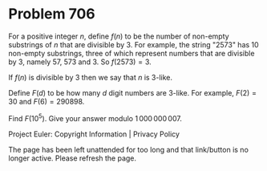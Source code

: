 #   Problem 706

   For a positive integer $n$, define $f(n)$ to be the number of non-empty
   substrings of $n$ that are divisible by 3. For example, the string "2573"
   has 10 non-empty substrings, three of which represent numbers that are
   divisible by 3, namely 57, 573 and 3. So $f(2573) = 3$.

   If $f(n)$ is divisible by 3 then we say that $n$ is 3-like.

   Define $F(d)$ to be how many $d$ digit numbers are 3-like. For example,
   $F(2) = 30$ and $F(6) = 290898$.

   Find $F(10^5)$. Give your answer modulo $1\,000\,000\,007$.

   Project Euler: Copyright Information | Privacy Policy

   The page has been left unattended for too long and that link/button is no
   longer active. Please refresh the page.
